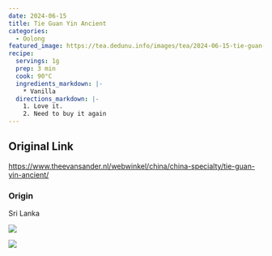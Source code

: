 ```yaml
---
date: 2024-06-15
title: Tie Guan Yin Ancient
categories:
  - Oolong
featured_image: https://tea.dedunu.info/images/tea/2024-06-15-tie-guan-yin-ancient-1.jpeg
recipe:
  servings: 1g
  prep: 3 min
  cook: 90°C
  ingredients_markdown: |-
    * Vanilla
  directions_markdown: |-
    1. Love it.
    2. Need to buy it again
---
```


## Original Link

<https://www.theevansander.nl/webwinkel/china/china-specialty/tie-guan-yin-ancient/>

### Origin

Sri Lanka

![](https://tea.dedunu.info/images/tea/2024-06-15-tie-guan-yin-ancient-2.jpeg)

![](https://tea.dedunu.info/images/tea/2024-06-15-tie-guan-yin-ancient-3.jpeg)

